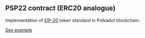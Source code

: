 ## PSP22 contract (ERC20 analogue)

Implementation of [EIP-20](https://eips.ethereum.org/EIPS/eip-20) token standard in Polkadot blockchain.

[See example](https://supercolony-net.github.io/openbrush-contracts/smart-contracts/psp22)
